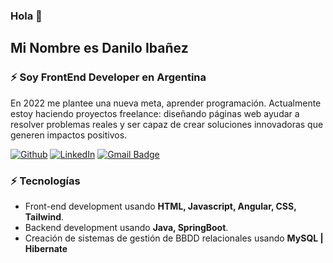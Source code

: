 ### Hola 👋 
<h2>Mi Nombre es Danilo Ibañez</h2>

<h3>⚡ Soy FrontEnd Developer en Argentina</h3>
En 2022 me plantee una nueva meta, aprender programación. Actualmente estoy haciendo proyectos freelance: diseñando páginas web ayudar a resolver problemas reales y ser capaz de crear soluciones innovadoras que generen impactos positivos.

</br>

[![Github](https://img.shields.io/badge/-Github-181717?style=for-the-badge&logo=Github&logoColor=white)](https://github.com/DaniloIB)
[![LinkedIn](https://img.shields.io/badge/-LinkedIn-0077B5?style=for-the-badge&logo=LinkedIn&logoColor=white)](https://www.linkedin.com/in/danilo-iba%C3%B1ez-964637183/)
[![Gmail Badge](https://img.shields.io/badge/-Gmail-c14438?style=for-the-badge&logo=Gmail&logoColor=white&link=mailto:ibaniez.danilo@gmail.com)](mailto:ibaniez.danilo@gmail.com)


### ⚡ Tecnologías

- Front-end development usando **HTML, Javascript, Angular, CSS, Tailwind**.
- Backend development usando **Java, SpringBoot**.
- Creación de sistemas de gestión de BBDD relacionales usando **MySQL | Hibernate**
 




<!--
**DaniloIB/DaniloIB** is a ✨ _special_ ✨ repository because its `README.md` (this file) appears on your GitHub profile.

Here are some ideas to get you started:

- 🔭 I’m currently working on ...
- 🌱 I’m currently learning ...
- 👯 I’m looking to collaborate on ...
- 🤔 I’m looking for help with ...
- 💬 Ask me about ...
- 📫 How to reach me: ...
- 😄 Pronouns: ...
- ⚡ Fun fact: ...


<p align="left"> 
<a href="https://www.w3.org/html/" target="_blank" rel="noreferrer">  
<img src="https://raw.githubusercontent.com/devicons/devicon/master/icons/html5/html5-original-wordmark.svg" alt="html5" width="40" height="40"/>
</a> 
<a href="https://www.w3schools.com/css/" target="_blank" rel="noreferrer"> <img src="https://raw.githubusercontent.com/devicons/devicon/master/icons/css3/css3-original-wordmark.svg" alt="css3" width="40" height="40"/> 
</a> 
<a href="https://developer.mozilla.org/en-US/docs/Web/JavaScript" target="_blank" rel="noreferrer">    
<img src="https://raw.githubusercontent.com/devicons/devicon/master/icons/javascript/javascript-original.svg" alt="javascript" width="40" height="40"/> 
</a> 
</p>

-->
